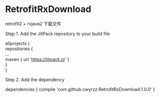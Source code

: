# RetrofitRxDownload
retrofit2 + rxjava2 下载文件

Step 1. Add the JitPack repository to your build file

  allprojects {<br>
  	repositories {<br>
			...<br>
			maven { url 'https://jitpack.io' }<br>
		}<br>
	}
  
Step 2. Add the dependency

  dependencies {
	        compile 'com.github.cwyrzz:RetrofitRxDownload:1.0.0'
	}
